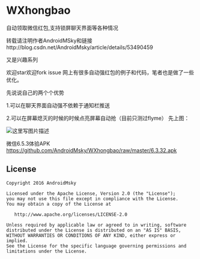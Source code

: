 # WXhongbao
自动领取微信红包,支持锁屏聊天界面等各种情况

转载请注明作者AndroidMSky和链接http://blog.csdn.net/AndroidMsky/article/details/53490459

又是兴趣系列


欢迎star欢迎fork issue
网上有很多自动强红包的例子和代码，笔者也是做了一些优化。

先说说自己的两个个优势

1.可以在聊天界面自动强不依赖于通知栏推送

2.可以在屏幕熄灭的时候的时候点亮屏幕自动抢（目前只测过flyme）
先上图：


![这里写图片描述](http://img.blog.csdn.net/20161207095742232?watermark/2/text/aHR0cDovL2Jsb2cuY3Nkbi5uZXQvQW5kcm9pZE1za3k=/font/5a6L5L2T/fontsize/400/fill/I0JBQkFCMA==/dissolve/70/gravity/SouthEast)

微信6.5.3体验APK 
https://github.com/AndroidMsky/WXhongbao/raw/master/6.3.32.apk


## License

    Copyright 2016 AndroidMsky

    Licensed under the Apache License, Version 2.0 (the "License");
    you may not use this file except in compliance with the License.
    You may obtain a copy of the License at

       http://www.apache.org/licenses/LICENSE-2.0

    Unless required by applicable law or agreed to in writing, software
    distributed under the License is distributed on an "AS IS" BASIS,
    WITHOUT WARRANTIES OR CONDITIONS OF ANY KIND, either express or implied.
    See the License for the specific language governing permissions and
    limitations under the License.
